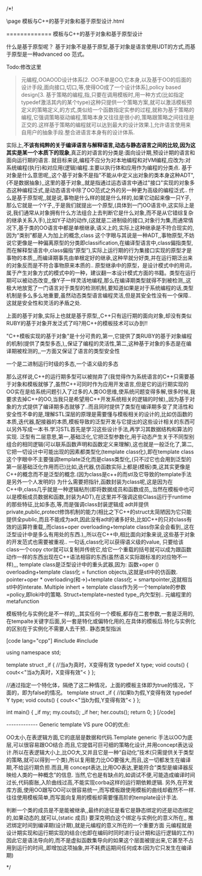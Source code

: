 ﻿/*!

\page 模板与C++的基于对象和基于原型设计.html

============= 模板与C++的基于对象和基于原型设计


什么是基于原型呢？ 基于对象不是基于原型,基于对象是语言使用UDT的方式,而基于原型是一种advanced oo 范式。

Todo:修改这里


>元编程,OOAOOD设计体系[2. OO不单是OO,它本身,以及基于OO的后面的设计手段,面向接口,切口,等,使得OO成了一个设计体系],policy based design[3. 基于策略的编程,指,只要在调用模板时,用一种方式(比如指定typedef激活其内的某个type)这种只提供一个策略方案,就可以激活模板预定义的策略定义,的方式,类似给一个函数指定实参的过程,就称为基于策略的编程,它强调策略驱动编程,策略本身又往往是很小的,策略跟策略之间往往是正交的.这样基于策略的编程就可以达到最大的设计效果.],允许语言使用来自用户的抽象手段.整合进语言本身有的设计体系.

实际上,**不该有纯粹的关于编译语言与解释语言,动态与静态语言之间的比较,因为这其实是某一个本质下的现象**,真正的对语言的分类是:面向设计期,预设计期的语言和面向运行期的语言. 就目标来说,编程不应分为对本地编程和对VM编程,应改为:对系统编程(执行)和对应用(逻辑)编程.主要以执行体和应用作为编程的分类点. 基于对象是什么意思呢,,这个基于对象不是指"不能从中定义出对象的类本身这种ADT",(不是数据抽象),,这里的基于对象,,就是指通过运态语言中通过"接口"实现的对象多态这种编程泛式,是动态语言中除了OO范式之外的另一种更为高级的编程泛式.. 什么是基于原型呢,,就是说,事物是什么样的就是什么样的,如果它动起来像一只Y子,那么它就是一个Y子,,于是我们就提出一个原型,(具体到一门OO语言中,这实际上是说,我们通常从对象拥有什么方法组合上去判断它是什么对象,而不是从它错综复杂的继承关系入手),比如Y子动的动作,(这就是二进制级的接口,对象行为集,而通常情况下,基于类的OO语言中都是单根继承,语义上的,实际上这种继承是不符合现实的,因为“类别”都是人为加上的概念,class 这个字眼与其说是一种ADT,,事物原型,不妨说它更像是一种偏离原型的分类即classification,在编译型语言中,class偏指类型,而在解释型语言中,class偏指“原型”),实际上运行期的行为集接口实现的原型才是事物的本质,,,而编译期事先由单根定好的继承,这种早就分好类,并在运行期泛出来的对象反而是不符合事物原来本质的.. 原型继承中的原型，是设计模式中的用词，属于产生对象方式的模式中的一种，建议翻一本设计模式方面的书籍。类型在运行期可以被动态改变,,像Y子一样灵活地编程,那么在编译期类型就得不到被检测,,这极大地放宽了一门语言对于类型的检测机制,要知道如果是对于系统编程的话,类型机制是多么多么地重要,虽然动态类型语言编程灵活,但是其安全性没有一个保障..这就是安全性和灵活的矛盾之处.

上面的基于对象,实际上也就是基于原型,,C++只有运行期的面向对象,却没有类似RUBY的基于对象开发泛式了吗?用C++的模板技术可以办到!!

"C++模板实现的基于对象"是十分可贵的,第一,它提供了类RUBY的基于对象编程的机制(提供了类型多态,),,保证了编程的灵活性,第二,这种基于对象的多态是在编译期被栓测的,,一方面又保证了语言的类型安全性

一个是二进制运行时级的多态,一个语义级的多态

那么这样说,C++的运行期多型可以被抛弃了(我觉得作为系统语言的C++只需要基于对象和模板就够了,虽然C++可同时作为应用开发语言,但是它的运行期实现的OO实在是给系统问题引入了过多的人类OO思维,使系统问题变得多解,很多时候,我要求去掉C++的OO,当我只是希望用C++开发系统相关的逻辑的时候),,因为基于对象的方式提供了编译期多态就够了..而且同时提供了类型在编译期多变了灵活性和安全性不幸的是,理解STL深层的原理是需要懂与模板相关的设计的,比如仿函数的本质,迭代器,配接器的本质,模板导致的泛型开发与它提出的这些设计相关的东西可以另外写成一本书.学习STL首先是学习这些设计手法,再学习其数据结构和算法的实现. 泛型有二层意思,第一,基础泛化,它把泛型参数化,用于动态产生关于不同型别组合的相同逻辑(可以联系函数声明和函数定义来理解),这也就是一般泛化了,第二,它把一切设计中可能出现的因素都类型化(template class化),即在template class这个字眼中不主要强调template泛化而是class类型化,(只不过它也会用到泛型的第一层基础泛化作用而已)比如,迭代器,仿函数实际上都是(模板)类,这其实更像是C++的概念而不是泛型的概念.(因为class是c++的而stl及它导致的template手法是另外一个人发明的) 为什么需要把指针,函数封装为class呢,这是因为在C++中,class几乎就是一种逻辑粘剂(即将数据成员和函数成员,,当然在模板中也可以是模板成员数据和函数,封装为ADT),在这里并不强调这些Class运行于runtime的那些特征,比如多态,等,而是强调class封装逻辑成 adt并提供private,public,protect修饰机制的能力(相比之下C++的struct太简陋因为它只能提供全public,而且不能成为adt,因此没有adt的诸多好处,比如C++的只对class有效的运算符重载,,而class+oper overloading+template class你呆会会看到,,这在泛型设计中是多么有用处的东西.),,所以在C++中,相比面向对象来说,这些基于对象的开发范式也需要被重视.. 一句话,class化可以获得语义级的value, 只要给该class一个copy ctor就可以复制并传统它,给它一个重载的括号就可以成为跟函数动作一样的东西出现在C++语法相容的东西(虽然语义实际跟标准的对应物不一样),,, template class是泛型设计中的重头武器,因为: 函数+oper () overloading+template class化 = function objects,这就是stl中的仿函数. pointer+oper * overloading(和-&gt;)+template class化 = smartpointer,这就相当stl中的interate. Multiple inhert + template class作为另一个template的参数=policy,即loki中的策略. Struct+template=nested type,,内欠型别.. 元编程里的metafunction

模板特化与实例化是不一样的,,,其实任何一个模板,都存在二套参数,一套是泛用的,在tempalte关键字后面,另一套是特化或偏特化用的,在具体的模板后.特化与实例化的区别在于实例化不需要人去干预..
静态类型指派

[code lang="cpp"]
#include
#include

using namespace std;

template
struct _if
{
//当a为真时，X变得有效
typedef X type;
void couts()
{
cout&lt;&lt;"当a为真时，X变得有效"&lt; }
};

//通过指定一个特化体，隔绝了这二种情况，上面的模板主体即为true的情况，下面的，即为false的情况。
template
struct _if
{
//如果b为假,Y变得有效
typedef Y type;
void couts()
{
cout&lt;&lt;"当b为假,Y变得有效"&lt; }
};

int main()
{
_if my;
my.couts();
_if her;
her.couts();
return 0;
}
[/code]





------------- Generic template VS pure OO的优点:


OO太小,在表逻辑方面,它的底层是数据和代码.Template generic 手法以OO为底层,可以很容易跟OO结合.而且,它提倡可巨可细的策略化设计,并用concept表达设计.所以在表逻辑大小上,比OO大,又并且它是一种“自动化”技术(只需提供关于类型的策略,就可以得到一个类),所以复用能力比OO要强大,而且,这一切都发生在编译期,不给运行期负担.而且,用 concept表达,比用OO表达,更能符合“类型是编译器反映给人类的一种概念”的信息. 当然,它也是有缺点的,如调试不便,可能造成编译时间过长,代码膨胀,入阶曲线过高,不能实现corba这样的运行期依赖逻辑. 另外,在开发库方面,使用OO跟写OO可以很容易统一,而写模板跟使用模板的曲线却截然不一样.往往使用模板简单,而写面向复用的模板却需要懂高阶的template设计手法.

判断一个类的成员是不是能被继承,,最终的途征是看它是静态绑定的还是动态绑定的,如果动态的,就可以,(static 成员) 要深克明白这个绑定与实例化的意义所在,, 推迟绑定时间到编译期(设计期),就是元编程的意义所在的一个重要方面 元编程就是设计期实现和运行期实现的结合(也即在编码时同时进行设计期和运行逻辑的工作) 因此它是语法导向的,而不是虚拟函数集导向的如果这个层面被提出来,它甚至不占用到运行的时间,,即增加这项抽象,并不耗费运期间任何成本(因为它只发生在编译期)

*/